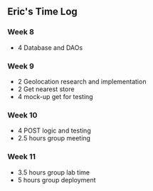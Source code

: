 ## Eric's Time Log

### Week 8
* 4 Database and DAOs

### Week 9
* 2 Geolocation research and implementation
* 2 Get nearest store
* 4 mock-up get for testing

### Week 10
* 4 POST logic and testing
* 2.5 hours group meeting

### Week 11
* 3.5 hours group lab time
* 5 hours group deployment
